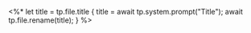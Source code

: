<%*
let title = tp.file.title
{
title = await tp.system.prompt("Title");
await tp.file.rename(title);
  }
%>